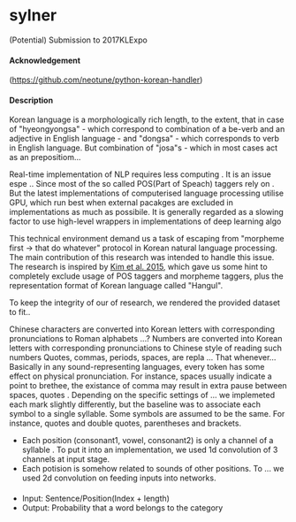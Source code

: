 # sylner
(Potential) Submission to 2017KLExpo

#### Acknowledgement
(https://github.com/neotune/python-korean-handler)

#### Description
Korean language is a morphologically rich length, to the extent, that in case of "hyeongyongsa" - which correspond to combination of a be-verb and an adjective in English language - and "dongsa" - which corresponds to verb in English language.  But combination of "josa"s - which in most cases act as an prepositiom...

Real-time implementation of NLP requires less computing  . It is an issue espe  .. Since most of the so called POS(Part of Speach) taggers rely on  . But the latest implementations of computerised language processing utilise GPU, which run best when external pacakges are excluded in implementations as much as possibile. It is generally regarded as a slowing factor to use high-level wrappers in implementations of deep learning algo

This technical environment demand us a task of escaping from "morpheme first -> that do whatever" protocol in Korean natural language processing. The main contribution of this research was intended to handle this issue. The research is inspired by [Kim et al. 2015](somelink), which gave us some hint to completely exclude usage of POS taggers and morpheme taggers, plus the representation format of Korean language called "Hangul".


To keep the integrity of our of research, we rendered the provided dataset  to fit..

Chinese characters are converted into Korean letters with corresponding pronunciations to
Roman alphabets ...?
Numbers are converted into Korean letters with corresponding pronunciations to Chinese style of reading such numbers
Quotes, commas, periods, spaces, are repla ... That whenever... Basically in any sound-representing languages, every token has some effect on physical pronunciation. For instance, spaces usually indicate a point to brethee, the existance of comma may result in extra pause between spaces, quotes   .   Depending on the specific settings of ... we implemeted each mark slightly differently, but the baseline was to associate each symbol to a single syllable.
Some symbols are assumed to be the same. For instance, quotes and double quotes, parentheses and brackets.


* Each position (consonant1, vowel, consonant2) is only a channel of a syllable . To put it into an implementation, we used 1d convolution of 3 channels at input stage. 
* Each potision is somehow related to sounds of other positions. To  ... we used 2d convolution on feeding inputs into networks.


####
* Input: Sentence/Position(Index + length)
* Output: Probability that a word belongs to the category



